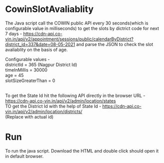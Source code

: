 # CowinSlotAvaliablity

The Java script call the COWIN public API every 30 seconds(which is configurable value in milliseconds) to get the slots by dictrict code for next 7 days - https://cdn-api.co-vin.in/api/v2/appointment/sessions/public/calendarByDistrict?district_id=337&date=08-05-2021 and parse the JSON to check the slot avaliablity on the basis of age.

Configurable values - </br>
districtId = 365 (Nagpur District Id)</br>
timeInMillis = 30000 </br>
age = 45 </br>
slotSizeGreaterThan = 0 </br></br>

To get the State Id hit the following API directly in the browser URL - https://cdn-api.co-vin.in/api/v2/admin/location/states</br>
TO get the District Id with the help of State Id - https://cdn-api.co-vin.in/api/v2/admin/location/districts/<State-Id></br>
(Replace <State-Id> with actual id)
  
<h1>Run</h1>  
To run the java script. Download the HTML and double click should open it in default browser.
